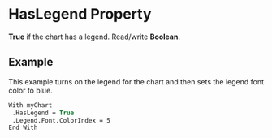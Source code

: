 
# HasLegend Property

 **True** if the chart has a legend. Read/write **Boolean**.


## Example

This example turns on the legend for the chart and then sets the legend font color to blue.


```vb
With myChart 
 .HasLegend = True 
 .Legend.Font.ColorIndex = 5 
End With
```

